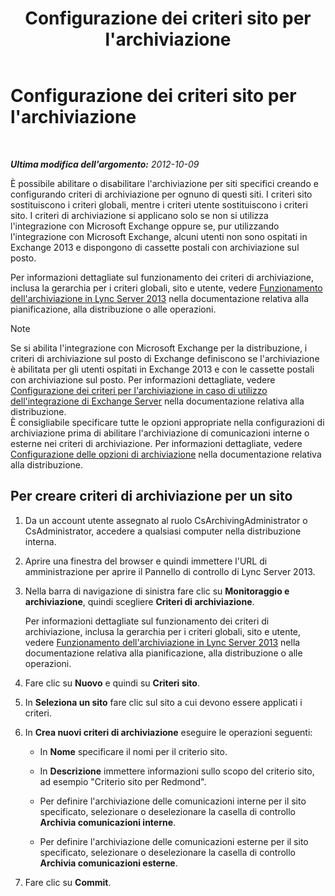 ﻿---
title: Configurazione dei criteri sito per l'archiviazione
TOCTitle: Configurazione dei criteri sito per l'archiviazione
ms:assetid: dc2ea206-8b9c-44dd-a479-efb217593c89
ms:mtpsurl: https://technet.microsoft.com/it-it/library/JJ205325(v=OCS.15)
ms:contentKeyID: 49302184
ms.date: 08/24/2015
mtps_version: v=OCS.15
ms.translationtype: HT
---

# Configurazione dei criteri sito per l'archiviazione

 

_**Ultima modifica dell'argomento:** 2012-10-09_

È possibile abilitare o disabilitare l'archiviazione per siti specifici creando e configurando criteri di archiviazione per ognuno di questi siti. I criteri sito sostituiscono i criteri globali, mentre i criteri utente sostituiscono i criteri sito. I criteri di archiviazione si applicano solo se non si utilizza l'integrazione con Microsoft Exchange oppure se, pur utilizzando l'integrazione con Microsoft Exchange, alcuni utenti non sono ospitati in Exchange 2013 e dispongono di cassette postali con archiviazione sul posto.

Per informazioni dettagliate sul funzionamento dei criteri di archiviazione, inclusa la gerarchia per i criteri globali, sito e utente, vedere [Funzionamento dell'archiviazione in Lync Server 2013](lync-server-2013-how-archiving-works.md) nella documentazione relativa alla pianificazione, alla distribuzione o alle operazioni.


> [!NOTE]
> Se si abilita l'integrazione con Microsoft Exchange per la distribuzione, i criteri di archiviazione sul posto di Exchange definiscono se l'archiviazione è abilitata per gli utenti ospitati in Exchange 2013 e con le cassette postali con archiviazione sul posto. Per informazioni dettagliate, vedere <A href="lync-server-2013-setting-up-policies-for-archiving-when-using-exchange-server-integration.md">Configurazione dei criteri per l'archiviazione in caso di utilizzo dell'integrazione di Exchange Server</A> nella documentazione relativa alla distribuzione.<BR>È consigliabile specificare tutte le opzioni appropriate nella configurazioni di archiviazione prima di abilitare l'archiviazione di comunicazioni interne o esterne nei criteri di archiviazione. Per informazioni dettagliate, vedere <A href="lync-server-2013-configuring-archiving-options.md">Configurazione delle opzioni di archiviazione</A> nella documentazione relativa alla distribuzione.



## Per creare criteri di archiviazione per un sito

1.  Da un account utente assegnato al ruolo CsArchivingAdministrator o CsAdministrator, accedere a qualsiasi computer nella distribuzione interna.

2.  Aprire una finestra del browser e quindi immettere l'URL di amministrazione per aprire il Pannello di controllo di Lync Server 2013.

3.  Nella barra di navigazione di sinistra fare clic su **Monitoraggio e archiviazione**, quindi scegliere **Criteri di archiviazione**.
    
    Per informazioni dettagliate sul funzionamento dei criteri di archiviazione, inclusa la gerarchia per i criteri globali, sito e utente, vedere [Funzionamento dell'archiviazione in Lync Server 2013](lync-server-2013-how-archiving-works.md) nella documentazione relativa alla pianificazione, alla distribuzione o alle operazioni.

4.  Fare clic su **Nuovo** e quindi su **Criteri sito**.

5.  In **Seleziona un sito** fare clic sul sito a cui devono essere applicati i criteri.

6.  In **Crea nuovi criteri di archiviazione** eseguire le operazioni seguenti:
    
      - In **Nome** specificare il nomi per il criterio sito.
    
      - In **Descrizione** immettere informazioni sullo scopo del criterio sito, ad esempio "Criterio sito per Redmond".
    
      - Per definire l'archiviazione delle comunicazioni interne per il sito specificato, selezionare o deselezionare la casella di controllo **Archivia comunicazioni interne**.
    
      - Per definire l'archiviazione delle comunicazioni esterne per il sito specificato, selezionare o deselezionare la casella di controllo **Archivia comunicazioni esterne**.

7.  Fare clic su **Commit**.

